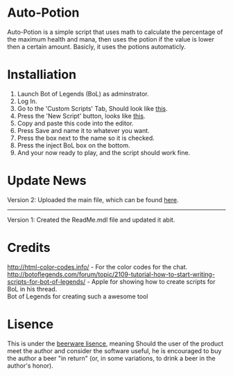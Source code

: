 Auto-Potion
===========
Auto-Potion is a simple script that uses math to calculate the percentage of the maximum health and mana, then uses the potion if the value is lower then a certain amount. Basicly, it uses the potions automaticly.

Installiation
=============
1) Launch Bot of Legends (BoL) as adminstrator.<br >
2) Log In.<br >
3) Go to the 'Custom Scripts' Tab, Should look like <a href="http://i.imgur.com/BiWWeUW.png">this</a>.<br >
4) Press the 'New Script' button, looks like <a href="http://i.imgur.com/5PPT53w.png">this</a>.<br >
5) Copy and paste this code into the editor. <br >
6) Press Save and name it to whatever you want.<br >
7) Press the box next to the name so it is checked.<br >
8) Press the inject BoL box on the bottom. <br >
9) And your now ready to play, and the script should work fine.<br >

Update News<br >
===========
Version 2: Uploaded the main file, which can be found <a href="https://github.com/Michael-Golebiewski/Auto-Potion/blob/master/%5BBD%5D%20Auto%20Potion.lua">here</a>.<br ><hr />
Version 1: Created the ReadMe.mdl file and updated it abit.<br >

Credits
=======
http://html-color-codes.info/ - For the color codes for the chat.<br >
http://botoflegends.com/forum/topic/2109-tutorial-how-to-start-writing-scripts-for-bot-of-legends/ - Apple for showing how to create scripts for BoL in his thread.<br >
Bot of Legends for creating such a awesome tool<br >

Lisence
=======
This is under the <a href="http://en.wikipedia.org/wiki/Beerware">beerware lisence</a>, meaning Should the user of the product meet the author and consider the software useful, he is encouraged to buy the author a beer "in return" (or, in some variations, to drink a beer in the author's honor).<br >
